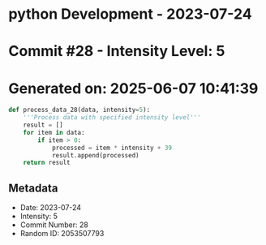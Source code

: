 ﻿# python Development - 2023-07-24
# Commit #28 - Intensity Level: 5
# Generated on: 2025-06-07 10:41:39
```python
def process_data_28(data, intensity=5):
    '''Process data with specified intensity level'''
    result = []
    for item in data:
        if item > 0:
            processed = item * intensity + 39
            result.append(processed)
    return result
```
## Metadata
- Date: 2023-07-24
- Intensity: 5
- Commit Number: 28
- Random ID: 2053507793
